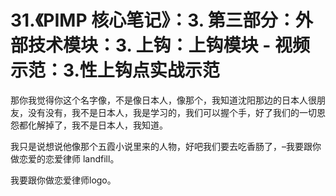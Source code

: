 # 31.《PIMP 核心笔记》：3. 第三部分：外部技术模块：3. 上钩：上钩模块 - 视频示范：3.性上钩点实战示范

那你我觉得你这个名字像，不是像日本人，像那个，我知道沈阳那边的日本人很朋友，没有没有，我不是日本人，我是学习的，我们可以握个手，好了我们的一切恩怨都化解掉了，我不是日本人，我知道。

我只是说想说他像那个五霞小说里来的人物，好吧我们要去吃香肠了，–我要跟你做恋爱的恋爱律师 landfill。

我要跟你做恋爱律师logo。